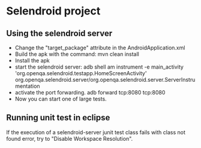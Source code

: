 Selendroid project
==================

Using the selendroid server
---------------------------

* Change the "target_package" attribute in the AndroidApplication.xml
* Build the apk with the command: mvn clean install
* Install the apk
* start the selendroid server: 
		adb shell am instrument -e main_activity 'org.openqa.selendroid.testapp.HomeScreenActivity' org.openqa.selendroid.server/org.openqa.selendroid.server.ServerInstrumentation
* activate the port forwarding.
		adb forward tcp:8080 tcp:8080
* Now you can start one of large tests.

Running unit test in eclipse
----------------------------

If the execution of a selendroid-server junit test class fails with class not found error, try to "Disable Workspace Resolution".